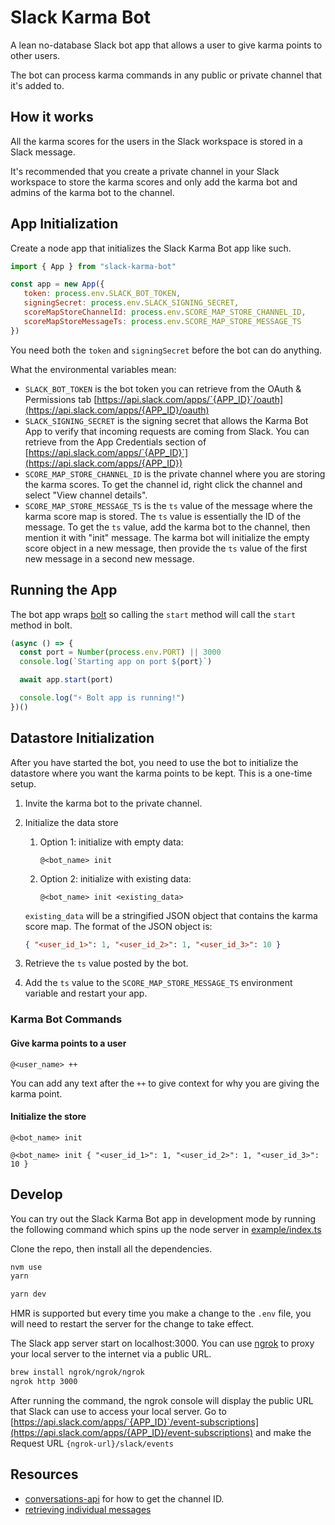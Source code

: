 # Slack Karma Bot

A lean no-database Slack bot app that allows a user to give karma points to other users.

The bot can process karma commands in any public or private channel that it's added to.

## How it works

All the karma scores for the users in the Slack workspace is stored in a Slack message.

It's recommended that you create a private channel in your Slack workspace to store the karma scores and only add the karma bot and admins of the karma bot to the channel.

## App Initialization

Create a node app that initializes the Slack Karma Bot app like such.

```js
import { App } from "slack-karma-bot"

const app = new App({
   token: process.env.SLACK_BOT_TOKEN,
   signingSecret: process.env.SLACK_SIGNING_SECRET,
   scoreMapStoreChannelId: process.env.SCORE_MAP_STORE_CHANNEL_ID,
   scoreMapStoreMessageTs: process.env.SCORE_MAP_STORE_MESSAGE_TS
})
```

You need both the `token` and `signingSecret` before the bot can do anything.

What the environmental variables mean:

* `SLACK_BOT_TOKEN` is the bot token you can retrieve from the OAuth & Permissions tab [https://api.slack.com/apps/`{APP_ID}`/oauth](https://api.slack.com/apps/{APP_ID}/oauth)
* `SLACK_SIGNING_SECRET` is the signing secret that allows the Karma Bot App to verify that incoming requests are coming from Slack. You can retrieve from the App Credentials section of [https://api.slack.com/apps/`{APP_ID}`](https://api.slack.com/apps/{APP_ID})
* `SCORE_MAP_STORE_CHANNEL_ID` is the private channel where you are storing the karma scores. To get the channel id, right click the channel and select "View channel details".
* `SCORE_MAP_STORE_MESSAGE_TS` is the `ts` value of the message where the karma score map is stored. The `ts` value is essentially the ID of the message. To get the `ts` value, add the karma bot to the channel, then mention it with "init" message. The karma bot will initialize the empty score object in a new message, then provide the `ts` value of the first new message in a second new message.

## Running the App

The bot app wraps [bolt](https://github.com/slackapi/bolt-js) so calling the `start` method will call the `start` method in bolt.

```js
(async () => {
  const port = Number(process.env.PORT) || 3000
  console.log(`Starting app on port ${port}`)

  await app.start(port)

  console.log("⚡️ Bolt app is running!")
})()
```

## Datastore Initialization

After you have started the bot, you need to use the bot to initialize the datastore where you want the karma points to be kept. This is a one-time setup.

1. Invite the karma bot to the private channel.
2. Initialize the data store
   1. Option 1: initialize with empty data:

      ```text
      @<bot_name> init
      ```

   2. Option 2: initialize with existing data:

      ```text
      @<bot_name> init <existing_data>
      ```

   `existing_data` will be a stringified JSON object that contains the karma score map. The format of the JSON object is:

   ```json
   { "<user_id_1>": 1, "<user_id_2>": 1, "<user_id_3>": 10 }
   ```

3. Retrieve the `ts` value posted by the bot.
4. Add the `ts` value to the `SCORE_MAP_STORE_MESSAGE_TS` environment variable and restart your app.

### Karma Bot Commands

#### Give karma points to a user

```text
@<user_name> ++
```

You can add any text after the `++` to give context for why you are giving the karma point.

#### Initialize the store

```text
@<bot_name> init
```

```text
@<bot_name> init { "<user_id_1>": 1, "<user_id_2>": 1, "<user_id_3>": 10 }
```

## Develop

You can try out the Slack Karma Bot app in development mode by running the following command which spins up the node server in [example/index.ts](/example/index.ts)

Clone the repo, then install all the dependencies.

```bash
nvm use
yarn
```

```bash
yarn dev
```

HMR is supported but every time you make a change to the `.env` file, you will need to restart the server for the change to take effect.

The Slack app server start on localhost:3000. You can use [ngrok](https://ngrok.com/) to proxy your local server to the internet via a public URL.

```bash
brew install ngrok/ngrok/ngrok
ngrok http 3000
```

After running the command, the ngrok console will display the public URL that Slack can use to access your local server. Go to [https://api.slack.com/apps/`{APP_ID}`/event-subscriptions](https://api.slack.com/apps/{APP_ID}/event-subscriptions) and make the Request URL `{ngrok-url}/slack/events`

## Resources

* [conversations-api](https://api.slack.com/docs/conversations-api) for how to get the channel ID.
* [retrieving individual messages](https://api.slack.com/messaging/retrieving#individual_messages)
